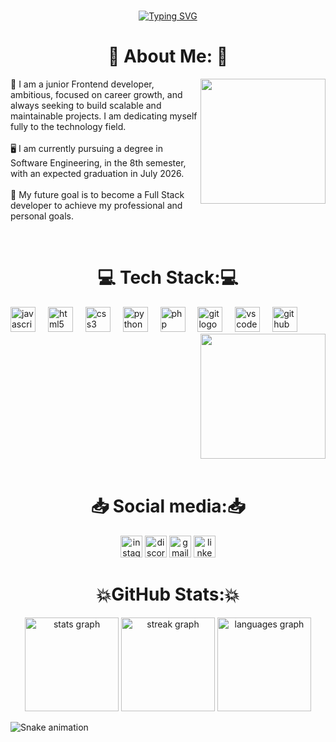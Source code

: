 <br clear="both">

<p align= center> 
<a href="https://git.io/typing-svg"><img src="https://readme-typing-svg.demolab.com?font=JetBrains+Mono&weight=900&size=25&pause=1000&color=FDFDFD&center=true&vCenter=true&width=435&lines=Welcome+to+my+Profile!" alt="Typing SVG"></a>

<h1 align="center">💫 About Me: 💫</h1>


<img align="right" height="200" src="https://i.pinimg.com/originals/21/11/61/21116158daaeb1459b4ec0758505e1ad.gif" />


<p align="left">🚀 I am a junior Frontend developer, ambitious, focused on career growth, and always seeking to build
    scalable and maintainable projects. I am dedicating myself fully to the technology field.<br><br>🖥️ I am currently
    pursuing a degree in Software Engineering, in the 8th semester, with an expected graduation in July 2026.<br><br>🔮
    My future goal is to become a Full Stack developer to achieve my professional and personal goals.</p>


<br clear="both">

<h1 align="center">💻 Tech Stack:💻</h1>


<div align="left">
    <img src="https://skillicons.dev/icons?i=js" height="40" alt="javascript logo" />
    <img width="12" />
    <img src="https://cdn.jsdelivr.net/gh/devicons/devicon/icons/html5/html5-original.svg" height="40"
        alt="html5 logo" />
    <img width="12" />
    <img src="https://cdn.jsdelivr.net/gh/devicons/devicon/icons/css3/css3-original.svg" height="40" alt="css3 logo" />
    <img width="12" />
    <img src="https://cdn.jsdelivr.net/gh/devicons/devicon/icons/python/python-original.svg" height="40"
        alt="python logo" />
    <img width="12" />
    <img src="https://cdn.simpleicons.org/php/777BB4" height="40" alt="php logo" />
    <img width="12" />
    <img src="https://skillicons.dev/icons?i=git" height="40" alt="git logo" />
    <img width="12" />
    <img src="https://cdn.jsdelivr.net/gh/devicons/devicon/icons/vscode/vscode-original.svg" height="40"
        alt="vscode logo" />
    <img width="12" />
    <img src="https://cdn.jsdelivr.net/gh/devicons/devicon/icons/github/github-original-wordmark.svg" height="40"
        alt="github logo" />
</div>


<div align="right">
    <img height="200"
        src="https://as1.ftcdn.net/v2/jpg/03/12/73/70/1000_F_312737008_2AaaMz17ttieKJ5t0kEg0mMAThC1S4PL.jpg" />
</div>


<br clear="both">

<h1 align="center">📥 Social media:📥</h1>


<div align="center">
    <img src="https://img.shields.io/static/v1?message=Instagram&logo=instagram&label=&color=E4405F&logoColor=white&labelColor=&style=for-the-badge"
        height="35" alt="instagram logo" />
    <img src="https://img.shields.io/static/v1?message=Discord&logo=discord&label=&color=7289DA&logoColor=white&labelColor=&style=for-the-badge"
        height="35" alt="discord logo" />
    <img src="https://img.shields.io/static/v1?message=Gmail&logo=gmail&label=&color=D14836&logoColor=white&labelColor=&style=for-the-badge"
        height="35" alt="gmail logo" />
    <img src="https://img.shields.io/static/v1?message=LinkedIn&logo=linkedin&label=&color=0077B5&logoColor=white&labelColor=&style=for-the-badge"
        height="35" alt="linkedin logo" />
</div>


<h1 align="center">💥GitHub Stats:💥</h1>


<div align="center">
    <img src="https://github-readme-stats.vercel.app/api?username=luiz0032&hide_title=false&hide_rank=false&show_icons=true&include_all_commits=true&count_private=true&disable_animations=false&theme=omni&locale=en&hide_border=false"
        height="150" alt="stats graph" />
    <img src="https://streak-stats.demolab.com?user=luiz0032&locale=en&mode=weekly&theme=omni&hide_border=false&border_radius=5"
        height="150" alt="streak graph" />
    <img src="https://github-readme-stats.vercel.app/api/top-langs?username=luiz0032&locale=en&hide_title=false&layout=compact&card_width=320&langs_count=5&theme=omni&hide_border=false"
        height="150" alt="languages graph" />
</div>


![Snake animation](https://github.com/luiz0032/blob/output/github-snake-dark.svg)
